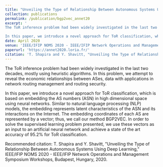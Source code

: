 ```yaml
---
title: "Unveiling the Type of Relationship Between Autonomous Systems Using Deep Learning"
collection: publications
permalink: /publication/bgp2vec_annet20
excerpt: '
The ToR inference problem had been widely investigated in the last two decades, mostly using heuristic algorithms. In this problem, we attempt to reveal the economic relationships between ASes, data with applications in network routing management and routing security.

In this paper, we introduce a novel approach for ToR classification, which is based on embedding the AS numbers (ASN) in high dimensional space using neural networks.  Similar to natural language processing (NLP) models, the embedding represents latent characteristics of the ASN and its interactions on the Internet.  The embedding coordinates of each AS are represented by a vector; thus, we call our method BGP2VEC. In order to solve the supervised learning problem presented, we use these vectors as an input to an artificial neural network and achieve a state of the art accuracy of 95.2% for ToR classification.'
date: April 2020
venue: 'IEEE/IFIP NOMS 2020 - IEEE/IFIP Network Operations and Management Symposium Workshops'
paperurl: 'https://annet2020.loria.fr/'
citation: 'T. Shapira and Y. Shavitt, "Unveiling the Type of Relationship Between Autonomous Systems Using Deep Learning," IEEE/IFIP NOMS 2020 - IEEE/IFIP Network Operations and Management Symposium Workshops, Budapest,  Hungary, 2020.'
---
```


The ToR inference problem had been widely investigated in the last two decades, mostly using heuristic algorithms. In this problem, we attempt to reveal the economic relationships between ASes, data with applications in network routing management and routing security.

In this paper, we introduce a novel approach for ToR classification, which is based on embedding the AS numbers (ASN) in high dimensional space using neural networks.  Similar to natural language processing (NLP) models, the embedding represents latent characteristics of the ASN and its interactions on the Internet.  The embedding coordinates of each AS are represented by a vector; thus, we call our method BGP2VEC. In order to solve the supervised learning problem presented, we use these vectors as an input to an artificial neural network and achieve a state of the art accuracy of 95.2% for ToR classification.

Recommended citation: T. Shapira and Y. Shavitt, "Unveiling the Type of Relationship Between Autonomous Systems Using Deep Learning," IEEE/IFIP NOMS 2020 - IEEE/IFIP Network Operations and Management Symposium Workshops, Budapest,  Hungary, 2020.

